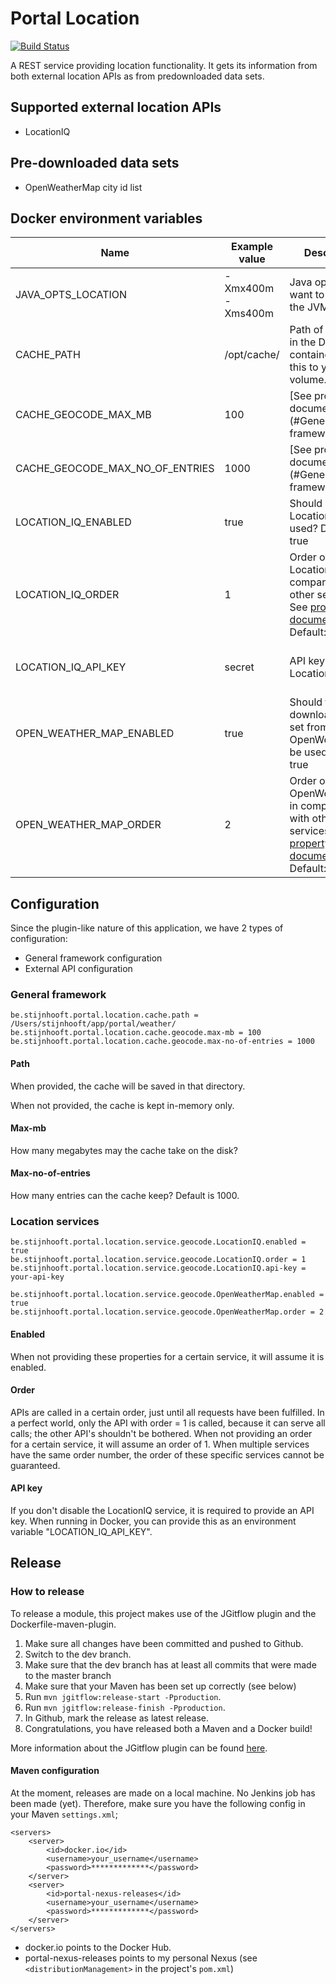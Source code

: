 # Portal Location
[![Build Status](https://server.stijnhooft.be/jenkins/buildStatus/icon?job=portal-location/master)](https://server.stijnhooft.be/jenkins/job/portal-location/job/master/)

A REST service providing location functionality. It gets its information from both external location APIs as from predownloaded data sets.

## Supported external location APIs
* LocationIQ

## Pre-downloaded data sets
* OpenWeatherMap city id list


## Docker environment variables
| Name | Example value | Description | Required? |
| ---- | ------------- | ----------- | -------- |
| JAVA_OPTS_LOCATION | -Xmx400m -Xms400m | Java opts you want to pass to the JVM | optional
| CACHE_PATH | /opt/cache/ | Path of the cache in the Docker container. Map this to your volume. | optional
| CACHE_GEOCODE_MAX_MB | 100 | [See property documentation](#General framework) | optional
| CACHE_GEOCODE_MAX_NO_OF_ENTRIES | 1000 | [See property documentation](#General framework) | optional
| LOCATION_IQ_ENABLED | true | Should LocationIQ be used? Default: true | optional
| LOCATION_IQ_ORDER | 1 | Order of usage of LocationIQ in comparison with other services. See [property documentation](#order). Default: 1 | optional
| LOCATION_IQ_API_KEY | secret | API key for LocationIQ | required when LocationIQ is enabled
| OPEN_WEATHER_MAP_ENABLED | true | Should the pre-downloaded data set from OpenWeatherMap be used? Default: true | optional
| OPEN_WEATHER_MAP_ORDER | 2 | Order of usage of OpenWeatherMap in comparison with other services. See [property documentation](#order). Default: 2 | optional

## Configuration
Since the plugin-like nature of this application, we have 2 types of configuration:
* General framework configuration
* External API configuration

### General framework
```
be.stijnhooft.portal.location.cache.path = /Users/stijnhooft/app/portal/weather/
be.stijnhooft.portal.location.cache.geocode.max-mb = 100
be.stijnhooft.portal.location.cache.geocode.max-no-of-entries = 1000
```

#### Path
When provided, the cache will be saved in that directory. 

When not provided, the cache is kept in-memory only.

#### Max-mb
How many megabytes may the cache take on the disk?

#### Max-no-of-entries
How many entries can the cache keep? Default is 1000.


### Location services
```
be.stijnhooft.portal.location.service.geocode.LocationIQ.enabled = true
be.stijnhooft.portal.location.service.geocode.LocationIQ.order = 1
be.stijnhooft.portal.location.service.geocode.LocationIQ.api-key = your-api-key
```

```
be.stijnhooft.portal.location.service.geocode.OpenWeatherMap.enabled = true
be.stijnhooft.portal.location.service.geocode.OpenWeatherMap.order = 2
```

#### Enabled
When not providing these properties for a certain service, it will assume it is enabled.
 
#### Order
APIs are called in a certain order, just until all requests have been fulfilled. In a perfect world, only the API with order = 1 is called, because it can serve all calls; the other API's shouldn't be bothered.
When not providing an order for a certain service, it will assume an order of 1.
When multiple services have the same order number, the order of these specific services cannot be guaranteed.


#### API key
If you don't disable the LocationIQ service, it is required to provide an API key.
When running in Docker, you can provide this as an environment variable "LOCATION_IQ_API_KEY".


## Release
### How to release
To release a module, this project makes use of the JGitflow plugin and the Dockerfile-maven-plugin.

1. Make sure all changes have been committed and pushed to Github.
1. Switch to the dev branch.
1. Make sure that the dev branch has at least all commits that were made to the master branch
1. Make sure that your Maven has been set up correctly (see below)
1. Run `mvn jgitflow:release-start -Pproduction`.
1. Run `mvn jgitflow:release-finish -Pproduction`.
1. In Github, mark the release as latest release.
1. Congratulations, you have released both a Maven and a Docker build!

More information about the JGitflow plugin can be found [here](https://gist.github.com/lemiorhan/97b4f827c08aed58a9d8).

#### Maven configuration
At the moment, releases are made on a local machine. No Jenkins job has been made (yet).
Therefore, make sure you have the following config in your Maven `settings.xml`;

````$xml
<servers>
    <server>
        <id>docker.io</id>
        <username>your_username</username>
        <password>*************</password>
    </server>
    <server>
        <id>portal-nexus-releases</id>
        <username>your_username</username>
        <password>*************</password>
    </server>
</servers>
````
* docker.io points to the Docker Hub.
* portal-nexus-releases points to my personal Nexus (see `<distributionManagement>` in the project's `pom.xml`)
